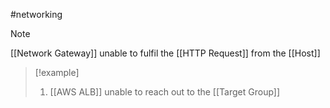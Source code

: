 #networking 
>[!note]
>[[Network Gateway]] unable to fulfil the [[HTTP Request]] from the [[Host]]

>[!example]
>1. [[AWS ALB]] unable to reach out to the [[Target Group]]